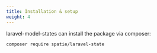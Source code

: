 ```yaml
---
title: Installation & setup
weight: 4
---
```


laravel-model-states can install the package via composer:

```bash
composer require spatie/laravel-state
```
